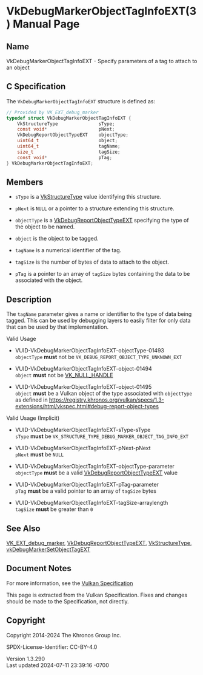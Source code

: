 # VkDebugMarkerObjectTagInfoEXT(3) Manual Page

## Name

VkDebugMarkerObjectTagInfoEXT - Specify parameters of a tag to attach to
an object



## <a href="#_c_specification" class="anchor"></a>C Specification

The `VkDebugMarkerObjectTagInfoEXT` structure is defined as:

``` c
// Provided by VK_EXT_debug_marker
typedef struct VkDebugMarkerObjectTagInfoEXT {
    VkStructureType               sType;
    const void*                   pNext;
    VkDebugReportObjectTypeEXT    objectType;
    uint64_t                      object;
    uint64_t                      tagName;
    size_t                        tagSize;
    const void*                   pTag;
} VkDebugMarkerObjectTagInfoEXT;
```

## <a href="#_members" class="anchor"></a>Members

- `sType` is a [VkStructureType](https://registry.khronos.org/vulkan/specs/1.3-extensions/man/html/VkStructureType.html) value identifying
  this structure.

- `pNext` is `NULL` or a pointer to a structure extending this
  structure.

- `objectType` is a
  [VkDebugReportObjectTypeEXT](https://registry.khronos.org/vulkan/specs/1.3-extensions/man/html/VkDebugReportObjectTypeEXT.html)
  specifying the type of the object to be named.

- `object` is the object to be tagged.

- `tagName` is a numerical identifier of the tag.

- `tagSize` is the number of bytes of data to attach to the object.

- `pTag` is a pointer to an array of `tagSize` bytes containing the data
  to be associated with the object.

## <a href="#_description" class="anchor"></a>Description

The `tagName` parameter gives a name or identifier to the type of data
being tagged. This can be used by debugging layers to easily filter for
only data that can be used by that implementation.

Valid Usage

- <a href="#VUID-VkDebugMarkerObjectTagInfoEXT-objectType-01493"
  id="VUID-VkDebugMarkerObjectTagInfoEXT-objectType-01493"></a>
  VUID-VkDebugMarkerObjectTagInfoEXT-objectType-01493  
  `objectType` **must** not be `VK_DEBUG_REPORT_OBJECT_TYPE_UNKNOWN_EXT`

- <a href="#VUID-VkDebugMarkerObjectTagInfoEXT-object-01494"
  id="VUID-VkDebugMarkerObjectTagInfoEXT-object-01494"></a>
  VUID-VkDebugMarkerObjectTagInfoEXT-object-01494  
  `object` **must** not be [VK_NULL_HANDLE](https://registry.khronos.org/vulkan/specs/1.3-extensions/man/html/VK_NULL_HANDLE.html)

- <a href="#VUID-VkDebugMarkerObjectTagInfoEXT-object-01495"
  id="VUID-VkDebugMarkerObjectTagInfoEXT-object-01495"></a>
  VUID-VkDebugMarkerObjectTagInfoEXT-object-01495  
  `object` **must** be a Vulkan object of the type associated with
  `objectType` as defined in <a
  href="https://registry.khronos.org/vulkan/specs/1.3-extensions/html/vkspec.html#debug-report-object-types"
  class="bare" target="_blank"
  rel="noopener">https://registry.khronos.org/vulkan/specs/1.3-extensions/html/vkspec.html#debug-report-object-types</a>

Valid Usage (Implicit)

- <a href="#VUID-VkDebugMarkerObjectTagInfoEXT-sType-sType"
  id="VUID-VkDebugMarkerObjectTagInfoEXT-sType-sType"></a>
  VUID-VkDebugMarkerObjectTagInfoEXT-sType-sType  
  `sType` **must** be
  `VK_STRUCTURE_TYPE_DEBUG_MARKER_OBJECT_TAG_INFO_EXT`

- <a href="#VUID-VkDebugMarkerObjectTagInfoEXT-pNext-pNext"
  id="VUID-VkDebugMarkerObjectTagInfoEXT-pNext-pNext"></a>
  VUID-VkDebugMarkerObjectTagInfoEXT-pNext-pNext  
  `pNext` **must** be `NULL`

- <a href="#VUID-VkDebugMarkerObjectTagInfoEXT-objectType-parameter"
  id="VUID-VkDebugMarkerObjectTagInfoEXT-objectType-parameter"></a>
  VUID-VkDebugMarkerObjectTagInfoEXT-objectType-parameter  
  `objectType` **must** be a valid
  [VkDebugReportObjectTypeEXT](https://registry.khronos.org/vulkan/specs/1.3-extensions/man/html/VkDebugReportObjectTypeEXT.html) value

- <a href="#VUID-VkDebugMarkerObjectTagInfoEXT-pTag-parameter"
  id="VUID-VkDebugMarkerObjectTagInfoEXT-pTag-parameter"></a>
  VUID-VkDebugMarkerObjectTagInfoEXT-pTag-parameter  
  `pTag` **must** be a valid pointer to an array of `tagSize` bytes

- <a href="#VUID-VkDebugMarkerObjectTagInfoEXT-tagSize-arraylength"
  id="VUID-VkDebugMarkerObjectTagInfoEXT-tagSize-arraylength"></a>
  VUID-VkDebugMarkerObjectTagInfoEXT-tagSize-arraylength  
  `tagSize` **must** be greater than `0`

## <a href="#_see_also" class="anchor"></a>See Also

[VK_EXT_debug_marker](https://registry.khronos.org/vulkan/specs/1.3-extensions/man/html/VK_EXT_debug_marker.html),
[VkDebugReportObjectTypeEXT](https://registry.khronos.org/vulkan/specs/1.3-extensions/man/html/VkDebugReportObjectTypeEXT.html),
[VkStructureType](https://registry.khronos.org/vulkan/specs/1.3-extensions/man/html/VkStructureType.html),
[vkDebugMarkerSetObjectTagEXT](https://registry.khronos.org/vulkan/specs/1.3-extensions/man/html/vkDebugMarkerSetObjectTagEXT.html)

## <a href="#_document_notes" class="anchor"></a>Document Notes

For more information, see the <a
href="https://registry.khronos.org/vulkan/specs/1.3-extensions/html/vkspec.html#VkDebugMarkerObjectTagInfoEXT"
target="_blank" rel="noopener">Vulkan Specification</a>

This page is extracted from the Vulkan Specification. Fixes and changes
should be made to the Specification, not directly.

## <a href="#_copyright" class="anchor"></a>Copyright

Copyright 2014-2024 The Khronos Group Inc.

SPDX-License-Identifier: CC-BY-4.0

Version 1.3.290  
Last updated 2024-07-11 23:39:16 -0700
